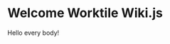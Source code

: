 <!-- TITLE: Home -->
<!-- SUBTITLE: A quick summary of Home -->

# Welcome Worktile Wiki.js
Hello every body! 
